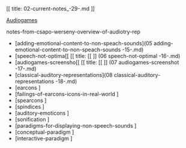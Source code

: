 [[
title: 02-current-notes_-29-.md
]]

[Audiogames](/documents/audiogames.md)

notes-from-csapo-werseny-overview-of-audiotry-rep

  *  [adding-emotional-content-to-non-speach-sounds](05 adding-emotional-content-to-non-speach-sounds -15-.md)
  *  [speech-not-optima[[
[[
title:
[[
]]
(06 speech-not-optimal -16-.md)
  *  [audiogames-screensho[[
[[
title:
[[
]]
(07 audiogames-screenshot -17-.md)
  *  [classical-auditory-representations](08 classical-auditory-representations -18-.md)
  *  [earcons ]
  *  [failings-of-earcons-icons-in-real-world ]
  *  [spearcons ]
  *  [spindices ]
  *  [auditory-emoticons ]
  *  [sonification ]
  *  [paradigms-for-displaying-non-speech-sounds ]
  *  [conceptual-paradigm ]
  *  [interactive-paradigm ]
